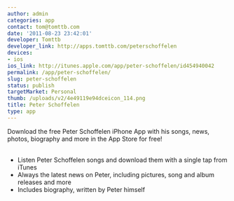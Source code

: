 ```yaml
---
author: admin
categories: app
contact: tom@tomttb.com
date: '2011-08-23 23:42:01'
developer: Tomttb
developer_link: http://apps.tomttb.com/peterschoffelen
devices: 
- ios
ios_link: http://itunes.apple.com/app/peter-schoffelen/id454940042
permalink: /app/peter-schoffelen/
slug: peter-schoffelen
status: publish
targetMarket: Personal
thumb: /uploads/v2/4e49119e94dceicon_114.png
title: Peter Schoffelen
type: app
---
```


Download the free Peter Schoffelen iPhone App with his songs, news, photos, biography and more in the App Store for free!<br />
<br />
- Listen Peter Schoffelen songs and download them with a single tap from iTunes<br />
- Always the latest news on Peter, including pictures, song and album releases and more<br />
- Includes biography, written by Peter himself